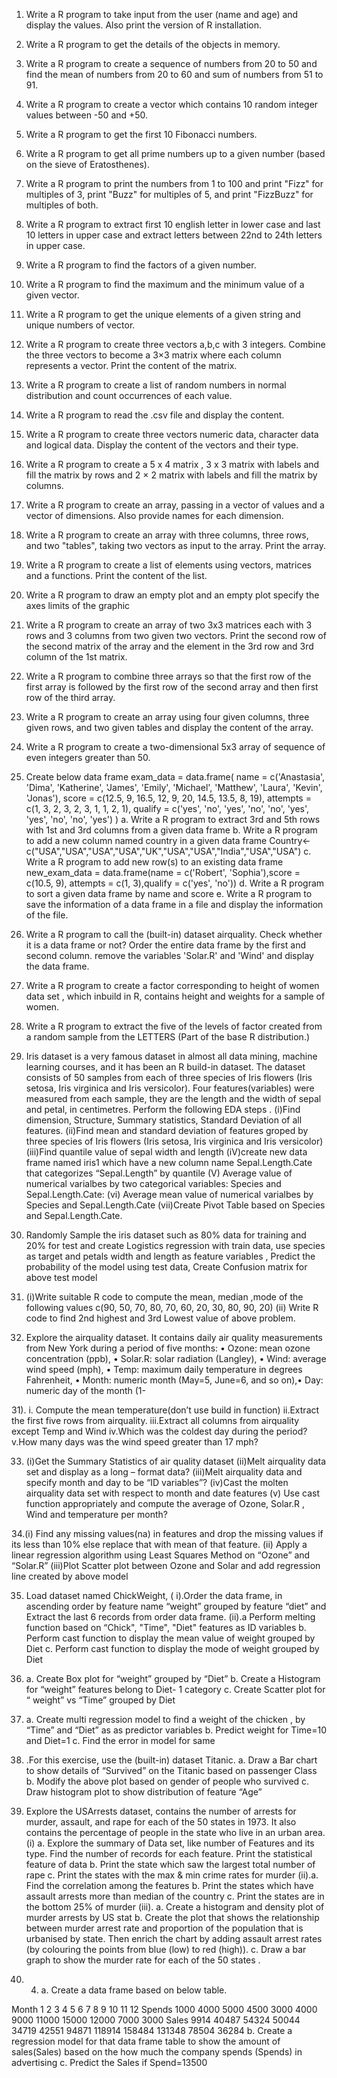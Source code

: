 1. Write a R program to take input from the user (name and age) and display the values. Also print 
the version of R installation.

2. Write a R program to get the details of the objects in memory.

3. Write a R program to create a sequence of numbers from 20 to 50 and find the mean of numbers 
from 20 to 60 and sum of numbers from 51 to 91.

4. Write a R program to create a vector which contains 10 random integer values between -50 and 
+50.

5. Write a R program to get the first 10 Fibonacci numbers.

6. Write a R program to get all prime numbers up to a given number (based on the sieve of 
Eratosthenes).

7. Write a R program to print the numbers from 1 to 100 and print "Fizz" for multiples of 3, print 
"Buzz" for multiples of 5, and print "FizzBuzz" for multiples of both.

8. Write a R program to extract first 10 english letter in lower case and last 10 letters in upper case 
and extract letters between 22nd to 24th letters in upper case.

9. Write a R program to find the factors of a given number.

10. Write a R program to find the maximum and the minimum value of a given vector.

11. Write a R program to get the unique elements of a given string and unique numbers of vector.

12. Write a R program to create three vectors a,b,c with 3 integers. Combine the three vectors to 
become a 3×3 matrix where each column represents a vector. Print the content of the matrix.

13. Write a R program to create a list of random numbers in normal distribution and count 
occurrences of each value.

14. Write a R program to read the .csv file and display the content.

15. Write a R program to create three vectors numeric data, character data and logical data. Display 
the content of the vectors and their type.

16. Write a R program to create a 5 x 4 matrix , 3 x 3 matrix with labels and fill the matrix by rows 
and 2 × 2 matrix with labels and fill the matrix by columns.

17. Write a R program to create an array, passing in a vector of values and a vector of dimensions. 
Also provide names for each dimension.

18. Write a R program to create an array with three columns, three rows, and two "tables", taking 
two vectors as input to the array. Print the array.

19. Write a R program to create a list of elements using vectors, matrices and a functions. Print the 
content of the list.

20. Write a R program to draw an empty plot and an empty plot specify the axes limits of the graphic

21. Write a R program to create an array of two 3x3 matrices each with 3 rows and 3 columns from 
two given two vectors. Print the second row of the second matrix of the array and the element in the 
3rd row and 3rd column of the 1st matrix.

22. Write a R program to combine three arrays so that the first row of the first array is followed by 
the first row of the second array and then first row of the third array.

23. Write a R program to create an array using four given columns, three given rows, and two given 
tables and display the content of the array.

24. Write a R program to create a two-dimensional 5x3 array of sequence of even integers greater 
than 50.

25. Create below data frame
exam_data = data.frame(
name = c('Anastasia', 'Dima', 'Katherine', 'James', 'Emily', 'Michael', 'Matthew', 'Laura', 'Kevin',
'Jonas'),
score = c(12.5, 9, 16.5, 12, 9, 20, 14.5, 13.5, 8, 19),
attempts = c(1, 3, 2, 3, 2, 3, 1, 1, 2, 1),
qualify = c('yes', 'no', 'yes', 'no', 'no', 'yes', 'yes', 'no', 'no', 'yes')
)
a. Write a R program to extract 3rd and 5th rows with 1st and 3rd columns from a given data frame
b. Write a R program to add a new column named country in a given data frame
Country<-c("USA","USA","USA","USA","UK","USA","USA","India","USA","USA")
c. Write a R program to add new row(s) to an existing data frame
new_exam_data = data.frame(name = c('Robert', 'Sophia'),score = c(10.5, 9), attempts = c(1, 
3),qualify = c('yes', 'no'))
d. Write a R program to sort a given data frame by name and score
e. Write a R program to save the information of a data frame in a file and display the information of 
the file.

26. Write a R program to call the (built-in) dataset airquality. Check whether it is a data frame or 
not? Order the entire data frame by the first and second column. remove the variables 'Solar.R' and 
'Wind' and display the data frame.

27. Write a R program to create a factor corresponding to height of women data set , which inbuild in 
R, contains height and weights for a sample of women.

28. Write a R program to extract the five of the levels of factor created from a random sample from 
the LETTERS (Part of the base R distribution.)

29. Iris dataset is a very famous dataset in almost all data mining, machine learning courses, and it 
has been an R build-in dataset. The dataset consists of 50 samples from each of three species of Iris 
flowers (Iris setosa, Iris virginica and Iris versicolor). Four features(variables) were measured from 
each sample, they are the length and the width of sepal and petal, in centimetres. Perform the 
following EDA steps .
(i)Find dimension, Structure, Summary statistics, Standard Deviation of all features.
(ii)Find mean and standard deviation of features groped by three species of Iris flowers (Iris setosa, 
Iris virginica and Iris versicolor)
(iii)Find quantile value of sepal width and length
(iV)create new data frame named iris1 which have a new column name Sepal.Length.Cate that 
categorizes “Sepal.Length” by quantile
(V) Average value of numerical varialbes by two categorical variables: Species and 
Sepal.Length.Cate:
(vi) Average mean value of numerical varialbes by Species and Sepal.Length.Cate
(vii)Create Pivot Table based on Species and Sepal.Length.Cate.

30. Randomly Sample the iris dataset such as 80% data for training and 20% for test and create 
Logistics regression with train data, use species as target and petals width and
length as feature variables , Predict the probability of the model using test data, Create Confusion 
matrix for above test model

31. (i)Write suitable R code to compute the mean, median ,mode of the following values
 c(90, 50, 70, 80, 70, 60, 20, 30, 80, 90, 20) 
 (ii) Write R code to find 2nd highest and 3rd
 Lowest value of above problem.

32. Explore the airquality dataset. It contains daily air quality measurements from New York during a 
period of five months:
• Ozone: mean ozone concentration (ppb), • Solar.R: solar radiation (Langley),
• Wind: average wind speed (mph), • Temp: maximum daily temperature in degrees Fahrenheit,
• Month: numeric month (May=5, June=6, and so on),• Day: numeric day of the month (1-

31). 
i. Compute the mean temperature(don’t use build in function)
ii.Extract the first five rows from airquality.
iii.Extract all columns from airquality except Temp and Wind
iv.Which was the coldest day during the period?
v.How many days was the wind speed greater than 17 mph?

33. (i)Get the Summary Statistics of air quality dataset
 (ii)Melt airquality data set and display as a long – format data?
 (iii)Melt airquality data and specify month and day to be “ID variables”?
 (iv)Cast the molten airquality data set with respect to month and date features
 (v) Use cast function appropriately and compute the average of Ozone, Solar.R , Wind and 
temperature per month? 

34.(i) Find any missing values(na) in features and drop the missing values if its less than 10%
 else replace that with mean of that feature.
 (ii) Apply a linear regression algorithm using Least Squares Method on “Ozone” and “Solar.R”
 (iii)Plot Scatter plot between Ozone and Solar and add regression line created by above 
 model

35. Load dataset named ChickWeight,
 ( i).Order the data frame, in ascending order by feature name “weight” grouped by feature 
 “diet” and Extract the last 6 records from order data frame.
 (ii).a Perform melting function based on “Chick", "Time", "Diet" features as ID variables
 b. Perform cast function to display the mean value of weight grouped by Diet
 c. Perform cast function to display the mode of weight grouped by Diet

36. a. Create Box plot for “weight” grouped by “Diet”
 b. Create a Histogram for “weight” features belong to Diet- 1 category
 c. Create Scatter plot for “ weight” vs “Time” grouped by Diet

37. a. Create multi regression model to find a weight of the chicken , by “Time” and “Diet” as as
 predictor variables
 b. Predict weight for Time=10 and Diet=1
 c. Find the error in model for same

38. .For this exercise, use the (built-in) dataset Titanic.
 a. Draw a Bar chart to show details of “Survived” on the Titanic based on passenger Class
 b. Modify the above plot based on gender of people who survived
 c. Draw histogram plot to show distribution of feature “Age”

39. Explore the USArrests dataset, contains the number of arrests for murder, assault, and rape for 
each of the 50 states in 1973. It also contains the percentage of people in the state who live in an 
urban area.
 (i) a. Explore the summary of Data set, like number of Features and its type. Find the number 
 of records for each feature. Print the statistical feature of data
 b. Print the state which saw the largest total number of rape
 c. Print the states with the max & min crime rates for murder
(ii).a. Find the correlation among the features
 b. Print the states which have assault arrests more than median of the country
 c. Print the states are in the bottom 25% of murder
 (iii). a. Create a histogram and density plot of murder arrests by US stat
 b. Create the plot that shows the relationship between murder arrest rate and proportion 
 of the population that is urbanised by state. Then enrich the chart by adding assault 
 arrest rates (by colouring the points from blue (low) to red (high)).
 c. Draw a bar graph to show the murder rate for each of the 50 states . 

40. 4. a. Create a data frame based on below table.
 
Month 1 2 3 4 5 6 7 8 9 10 11 12
Spends 1000 4000 5000 4500 3000 4000 9000 11000 15000 12000 7000 3000
Sales 9914 40487 54324 50044 34719 42551 94871 118914 158484 131348 78504 36284
b. Create a regression model for that data frame table to show the amount of sales(Sales) based on the 
how much the company spends (Spends) in advertising
c. Predict the Sales if Spend=13500
